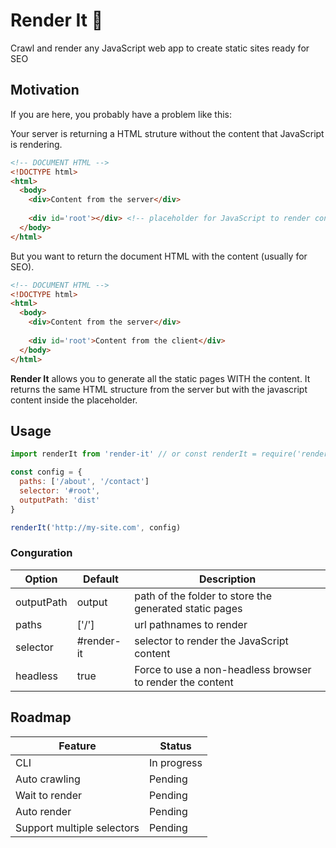 # Render It :pencil:
Crawl and render any JavaScript web app to create static sites ready for SEO

## Motivation

If you are here, you probably have a problem like this:

Your server is returning a HTML struture without the content that JavaScript is rendering.

```html
<!-- DOCUMENT HTML -->
<!DOCTYPE html>
<html>
  <body>
    <div>Content from the server</div>
    
    <div id='root'></div> <!-- placeholder for JavaScript to render content -->
  </body>
</html>
```

But you want to return the document HTML with the content (usually for SEO).

```html
<!-- DOCUMENT HTML -->
<!DOCTYPE html>
<html>
  <body>
    <div>Content from the server</div>
    
    <div id='root'>Content from the client</div>
  </body>
</html>
```

**Render It** allows you to generate all the static pages WITH the content. It returns the same HTML structure from the server but with the javascript content inside the placeholder.

## Usage
```javascript
import renderIt from 'render-it' // or const renderIt = require('render-it')

const config = {
  paths: ['/about', '/contact']
  selector: '#root',
  outputPath: 'dist'
}

renderIt('http://my-site.com', config) 
```

### Conguration

| Option  | Default | Description |
| ------------- | ------------- | ------------- |
| outputPath | output | path of the folder to store the generated static pages |
| paths | ['/'] | url pathnames to render |
| selector | #render-it | selector to render the JavaScript content |
| headless | true | Force to use a non-headless browser to render the content |


## Roadmap

| Feature  | Status |
| ------------- | ------------- |
| CLI  | In progress  |
| Auto crawling  | Pending  |
| Wait to render  | Pending  |
| Auto render  | Pending  |
| Support multiple selectors  | Pending  |
